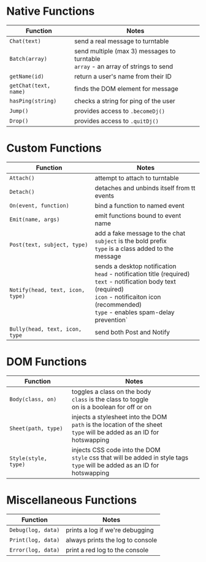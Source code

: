 # Native Functions

Function | Notes
-------- | -----
`Chat(text)` | send a real message to turntable
`Batch(array)` | send multiple (max 3) messages to turntable<br />`array` - an array of strings to send
`getName(id)` | return a user's name from their ID
`getChat(text, name)` | finds the DOM element for message
`hasPing(string)` | checks a string for ping of the user
`Jump()` | provides access to `.becomeDj()`
`Drop()` | provides access to `.quitDj()`

# Custom Functions

Function | Notes
-------- | -----
`Attach()` | attempt to attach to turntable
`Detach()` | detaches and unbinds itself from tt events
`On(event, function)` | bind a function to named event
`Emit(name, args)` | emit functions bound to event name
`Post(text, subject, type)` | add a fake message to the chat<br />`subject` is the bold prefix<br />`type` is a class added to the message
`Notify(head, text, icon, type)` | sends a desktop notification<br />`head` - notification title (required) <br />`text` - notification body text (required)<br />`icon` - notificaiton icon (recommended)<br />`type` - enables spam-delay prevention`
`Bully(head, text, icon, type` | send both Post and Notify

# DOM Functions

Function | Notes
-------- | -----
`Body(class, on)` | toggles a class on the body<br />`class` is the class to toggle<br />on is a boolean for off or on
`Sheet(path, type)` | injects a stylesheet into the DOM<br />`path` is the location of the sheet<br />`type` will be added as an ID for hotswapping
`Style(style, type)` | injects CSS code into the DOM<br />`style` css that will be added in style tags<br />`type` will be added as an ID for hotswapping

# Miscellaneous Functions

Function | Notes
-------- | -----
`Debug(log, data)` | prints a log if we're debugging
`Print(log, data)` | always prints the log to console
`Error(log, data)` | print a red log to the console